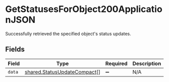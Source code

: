 # GetStatusesForObject200ApplicationJSON

Successfully retrieved the specified object's status updates.


## Fields

| Field                                                                      | Type                                                                       | Required                                                                   | Description                                                                |
| -------------------------------------------------------------------------- | -------------------------------------------------------------------------- | -------------------------------------------------------------------------- | -------------------------------------------------------------------------- |
| `data`                                                                     | [shared.StatusUpdateCompact](../../models/shared/statusupdatecompact.md)[] | :heavy_minus_sign:                                                         | N/A                                                                        |